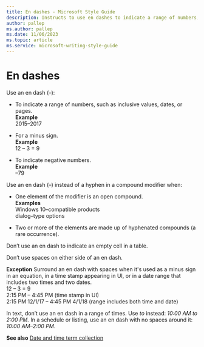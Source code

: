 ```yaml
---
title: En dashes - Microsoft Style Guide
description: Instructs to use en dashes to indicate a range of numbers, such as inclusive values, dates, or pages.
author: pallep
ms.author: pallep
ms.date: 11/06/2023
ms.topic: article
ms.service: microsoft-writing-style-guide
---
```


# En dashes

Use an en dash (–):

  - To indicate a range of numbers, such as inclusive values, dates, or pages.  
**Example**  
2015–2017
    
  - For a minus sign.  
**Example**  
12 – 3 = 9
    
  - To indicate negative numbers.  
**Example**  
–79

Use an en dash (–) instead of a hyphen in a compound modifier when:

  - One element of the modifier is an open compound.  
**Examples**  
Windows 10–compatible products   
dialog–type options
    
  - Two or more of the elements are made up of hyphenated compounds (a rare occurrence). 

Don’t use an en dash to indicate an empty cell in a table.

Don’t use spaces on either side of an en dash. 

**Exception** Surround an en dash with spaces when it's used as a minus sign in an equation, in a time stamp appearing in UI, or in a date range that includes two times and two dates.  
12 – 3 = 9   
2:15 PM – 4:45 PM (time stamp in UI)  
2:15 PM 12/1/17 – 4:45 PM 4/1/18 (range includes both time and date)

In text, don’t use an en dash in a range of times. Use *to* instead: *10:00 AM to 2:00 PM.* In a schedule or listing, use an en dash with no spaces around it: *10:00 AM–2:00 PM*. 

**See also** [Date and time term collection](~/a-z-word-list-term-collections/term-collections/date-time-terms.md)
